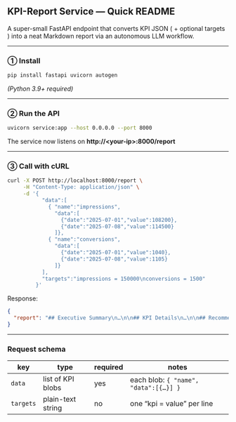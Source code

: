 ## KPI-Report Service — Quick README

A super-small FastAPI endpoint that converts KPI JSON ( + optional targets ) into a neat Markdown report via an autonomous LLM workflow.

---

### ① Install

```bash
pip install fastapi uvicorn autogen
```

*(Python 3.9+ required)*

---

### ② Run the API

```bash
uvicorn service:app --host 0.0.0.0 --port 8000
```

The service now listens on **http\://\<your-ip>:8000/report**

---

### ③ Call with cURL

```bash
curl -X POST http://localhost:8000/report \
     -H "Content-Type: application/json" \
     -d '{
           "data":[
             { "name":"impressions",
               "data":[
                 {"date":"2025-07-01","value":108200},
                 {"date":"2025-07-08","value":114500}
               ]},
             { "name":"conversions",
               "data":[
                 {"date":"2025-07-01","value":1040},
                 {"date":"2025-07-08","value":1105}
               ]}
           ],
           "targets":"impressions = 150000\nconversions = 1500"
         }'
```

Response:

```json
{
  "report": "## Executive Summary\n…\n\n## KPI Details\n…\n\n## Recommendations\n…\n\n**REPORT_DONE**"
}
```

---

### Request schema

| key       | type              | required | notes                                 |
| --------- | ----------------- | -------- | ------------------------------------- |
| `data`    | list of KPI blobs | yes      | each blob: `{ "name", "data":[{…}] }` |
| `targets` | plain-text string | no       | one “kpi = value” per line            |
